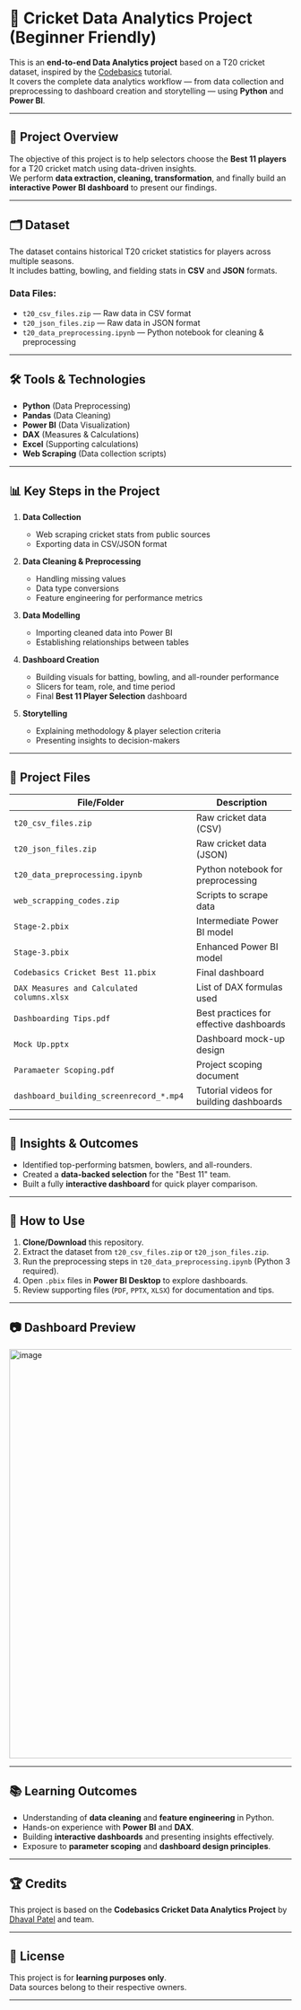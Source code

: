 # 🏏 Cricket Data Analytics Project (Beginner Friendly)

This is an **end-to-end Data Analytics project** based on a T20 cricket dataset, inspired by the [Codebasics](https://codebasics.io/resources/data-analytics-project-for-beginners) tutorial.  
It covers the complete data analytics workflow — from data collection and preprocessing to dashboard creation and storytelling — using **Python** and **Power BI**.

---

## 📌 Project Overview

The objective of this project is to help selectors choose the **Best 11 players** for a T20 cricket match using data-driven insights.  
We perform **data extraction, cleaning, transformation**, and finally build an **interactive Power BI dashboard** to present our findings.

---

## 🗂 Dataset

The dataset contains historical T20 cricket statistics for players across multiple seasons.  
It includes batting, bowling, and fielding stats in **CSV** and **JSON** formats.

### Data Files:
- `t20_csv_files.zip` — Raw data in CSV format
- `t20_json_files.zip` — Raw data in JSON format
- `t20_data_preprocessing.ipynb` — Python notebook for cleaning & preprocessing

---

## 🛠 Tools & Technologies

- **Python** (Data Preprocessing)
- **Pandas** (Data Cleaning)
- **Power BI** (Data Visualization)
- **DAX** (Measures & Calculations)
- **Excel** (Supporting calculations)
- **Web Scraping** (Data collection scripts)

---

## 📊 Key Steps in the Project

1. **Data Collection**
   - Web scraping cricket stats from public sources
   - Exporting data in CSV/JSON format

2. **Data Cleaning & Preprocessing**
   - Handling missing values
   - Data type conversions
   - Feature engineering for performance metrics

3. **Data Modelling**
   - Importing cleaned data into Power BI
   - Establishing relationships between tables

4. **Dashboard Creation**
   - Building visuals for batting, bowling, and all-rounder performance
   - Slicers for team, role, and time period
   - Final **Best 11 Player Selection** dashboard

5. **Storytelling**
   - Explaining methodology & player selection criteria
   - Presenting insights to decision-makers

---

## 📂 Project Files

| File/Folder | Description |
|-------------|-------------|
| `t20_csv_files.zip` | Raw cricket data (CSV) |
| `t20_json_files.zip` | Raw cricket data (JSON) |
| `t20_data_preprocessing.ipynb` | Python notebook for preprocessing |
| `web_scrapping_codes.zip` | Scripts to scrape data |
| `Stage-2.pbix` | Intermediate Power BI model |
| `Stage-3.pbix` | Enhanced Power BI model |
| `Codebasics Cricket Best 11.pbix` | Final dashboard |
| `DAX Measures and Calculated columns.xlsx` | List of DAX formulas used |
| `Dashboarding Tips.pdf` | Best practices for effective dashboards |
| `Mock Up.pptx` | Dashboard mock-up design |
| `Paramaeter Scoping.pdf` | Project scoping document |
| `dashboard_building_screenrecord_*.mp4` | Tutorial videos for building dashboards |

---

## 📌 Insights & Outcomes

- Identified top-performing batsmen, bowlers, and all-rounders.
- Created a **data-backed selection** for the "Best 11" team.
- Built a fully **interactive dashboard** for quick player comparison.

---

## 🚀 How to Use

1. **Clone/Download** this repository.
2. Extract the dataset from `t20_csv_files.zip` or `t20_json_files.zip`.
3. Run the preprocessing steps in `t20_data_preprocessing.ipynb` (Python 3 required).
4. Open `.pbix` files in **Power BI Desktop** to explore dashboards.
5. Review supporting files (`PDF`, `PPTX`, `XLSX`) for documentation and tips.

---

## 📷 Dashboard Preview

<img width="1300" height="729" alt="image" src="https://github.com/user-attachments/assets/543402bf-4fc7-47f0-bfc0-648ac2b85f01" />


---

## 📚 Learning Outcomes

- Understanding of **data cleaning** and **feature engineering** in Python.
- Hands-on experience with **Power BI** and **DAX**.
- Building **interactive dashboards** and presenting insights effectively.
- Exposure to **parameter scoping** and **dashboard design principles**.

---

## 🏆 Credits

This project is based on the **Codebasics Cricket Data Analytics Project** by [Dhaval Patel](https://www.youtube.com/@codebasics) and team.

---

## 📜 License

This project is for **learning purposes only**.  
Data sources belong to their respective owners.

---
